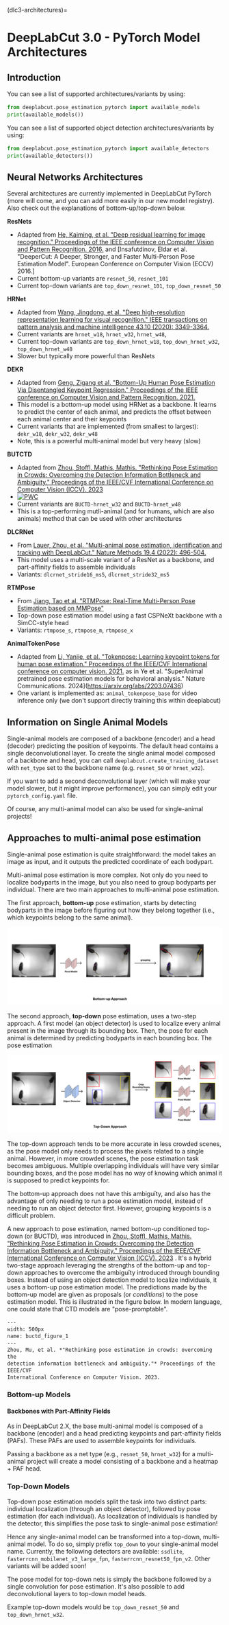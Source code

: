 (dlc3-architectures)=
# DeepLabCut 3.0 - PyTorch Model Architectures

## Introduction

You can see a list of supported architectures/variants by using:

```python
from deeplabcut.pose_estimation_pytorch import available_models
print(available_models())
```

You can see a list of supported object detection architectures/variants by using:

```python
from deeplabcut.pose_estimation_pytorch import available_detectors
print(available_detectors())
```

## Neural Networks Architectures

Several architectures are currently implemented in DeepLabCut PyTorch (more will come,
and you can add more easily in our new model registry). Also check out the explanations of bottom-up/top-down below. 

**ResNets**
- Adapted from [He, Kaiming, et al. "Deep residual learning for image recognition." Proceedings of the IEEE conference on Computer Vision and Pattern Recognition. 2016.](https://openaccess.thecvf.com/content_cvpr_2016/html/He_Deep_Residual_Learning_CVPR_2016_paper.html) and [Insafutdinov, Eldar et al. "DeeperCut: A Deeper, Stronger, and Faster Multi-Person Pose Estimation Model". European Conference on Computer Vision (ECCV) 2016.]
- Current bottom-up variants are `resnet_50`, `resnet_101`
- Current top-down variants are `top_down_resnet_101`, `top_down_resnet_50`

**HRNet**
- Adapted from [Wang, Jingdong, et al. "Deep high-resolution representation learning for visual recognition." IEEE transactions on pattern analysis and machine intelligence 43.10 (2020): 3349-3364.](https://arxiv.org/abs/1908.07919)
- Current variants are `hrnet_w18`, `hrnet_w32`, `hrnet_w48`, 
- Current top-down variants are `top_down_hrnet_w18`, `top_down_hrnet_w32`, `top_down_hrnet_w48`
- Slower but typically more powerful than ResNets

**DEKR**
- Adapted from [Geng, Zigang et al. "Bottom-Up Human Pose Estimation Via Disentangled Keypoint Regression." Proceedings of the IEEE conference on Computer Vision and Pattern Recognition. 2021.](https://openaccess.thecvf.com/content/CVPR2021/papers/Geng_Bottom-Up_Human_Pose_Estimation_via_Disentangled_Keypoint_Regression_CVPR_2021_paper.pdf)
- This model is a bottom-up model using HRNet as a backbone. It learns to predict the center of each animal, and predicts the offset between each animal center and their keypoints
- Current variants that are implemented (from smallest to largest): `dekr_w18`, `dekr_w32`, `dekr_w48`
- Note, this is a powerful multi-animal model but very heavy (slow)

**BUTCTD**
- Adapted from [Zhou, Stoffl, Mathis, Mathis. "Rethinking Pose Estimation in Crowds: Overcoming the Detection Information Bottleneck and Ambiguity." Proceedings of the IEEE/CVF International Conference on Computer Vision (ICCV). 2023](https://openaccess.thecvf.com/content/ICCV2023/papers/Zhou_Rethinking_Pose_Estimation_in_Crowds_Overcoming_the_Detection_Information_Bottleneck_ICCV_2023_paper.pdf)
- [![PWC](https://img.shields.io/endpoint.svg?url=https://paperswithcode.com/badge/rethinking-pose-estimation-in-crowds/pose-estimation-on-crowdpose)](https://paperswithcode.com/sota/pose-estimation-on-crowdpose?p=rethinking-pose-estimation-in-crowds)
- Current variants are `BUCTD-hrnet_w32` and `BUCTD-hrnet_w48`
- This is a top-performing mutli-animal (and for humans, which are also animals) method that can be used with other architectures

**DLCRNet**
- From [Lauer, Zhou, et al. "Multi-animal pose estimation, identification and tracking with DeepLabCut." Nature Methods 19.4 (2022): 496-504.](https://www.nature.com/articles/s41592-022-01443-0)
- This model uses a multi-scale variant of a ResNet as a backbone, and part-affinity fields to assemble individuals
- Variants: `dlcrnet_stride16_ms5`, `dlcrnet_stride32_ms5`

**RTMPose**
- From [Jiang, Tao et al. "RTMPose: Real-Time Multi-Person Pose Estimation based on MMPose"](https://arxiv.org/abs/2303.07399)
- Top-down pose estimation model using a fast CSPNeXt backbone with a SimCC-style head
- Variants: `rtmpose_s`, `rtmpose_m`, `rtmpose_x`

**AnimalTokenPose**
-  Adapted from [Li, Yanjie, et al. "Tokenpose: Learning keypoint tokens for human pose estimation." Proceedings of the IEEE/CVF International conference on computer vision. 2021.](https://arxiv.org/abs/2104.03516) as in Ye et al. "SuperAnimal pretrained pose estimation models for behavioral analysis." Nature Communications. 2024](https://arxiv.org/abs/2203.07436)
  - One variant is implemented as: `animal_tokenpose_base` for video inference only (we don't support directly training this within deeplabcut)


## Information on Single Animal Models

Single-animal models are composed of a backbone (encoder) and a head (decoder) 
predicting the position of keypoints. The default head contains a single deconvolutional
layer. To create the single animal model composed of a backbone and head, you can call
`deeplabcut.create_training_dataset` with `net_type` set to the backbone name (e.g. 
`resnet_50` or `hrnet_w32`).

If you want to add a second deconvolutional layer (which will make your model slower, 
but it might improve performance), you can simply edit your `pytorch_config.yaml` file.

Of course, any multi-animal model can also be used for single-animal projects!

## Approaches to multi-animal pose estimation

Single-animal pose estimation is quite straightforward: the model takes an image as 
input, and it outputs the predicted coordinate of each bodypart.

Multi-animal pose estimation is more complex. Not only do you need to localize bodyparts
in the image, but you also need to group bodyparts per individual. There are two main
approaches to multi-animal pose estimation.

The first approach, **bottom-up** pose estimation, starts by detecting bodyparts in the
image before figuring out how they belong together (i.e., which keypoints belong to the
same animal).

![Schema representing the bottom-up approach to pose estimation](
assets/bottom-up-approach.png)

The second approach, **top-down** pose estimation, uses a two-step approach. A first 
model (an object detector) is used to localize every animal present in the image through
its bounding box. Then, the pose for each animal is determined by predicting bodyparts
in each bounding box. The pose estimation 

![Schema representing the top-down approach to pose estimation](
assets/top-down-approach.png)

The top-down approach tends to be more accurate in less crowded scenes, as the pose 
model only needs to process the pixels related to a single animal. However, in more 
crowded scenes, the pose estimation task becomes ambiguous. Multiple overlapping 
individuals will have very similar bounding boxes, and the pose model has no way of 
knowing which animal it is supposed to predict keypoints for.

The bottom-up approach does not have this ambiguïty, and also has the advantage of
only needing to run a pose estimation model, instead of needing to run an object 
detector first. However, grouping keypoints is a difficult problem.

A new approach to pose estimation, named bottom-up conditioned top-down (or BUCTD), was
introduced in [Zhou, Stoffl, Mathis, Mathis. "Rethinking Pose Estimation in Crowds: 
Overcoming the Detection Information Bottleneck and Ambiguity." Proceedings of the 
IEEE/CVF International Conference on Computer Vision (ICCV). 2023](
https://openaccess.thecvf.com/content/ICCV2023/papers/Zhou_Rethinking_Pose_Estimation_in_Crowds_Overcoming_the_Detection_Information_Bottleneck_ICCV_2023_paper.pdf)
. It's a hybrid two-stage approach leveraging the strengths of the bottom-up and
top-down approaches to overcome the ambiguïty introduced through bounding boxes. Instead
of using an object detection model to localize individuals, it uses a bottom-up pose 
estimation model. The predictions made by the bottom-up model are given as proposals (or
_conditions_) to the pose estimation model. This is illustrated in the figure below. In modern language, one could state that CTD models are "pose-promptable". 

```{figure} assets/buctd_figure_1.png
---
width: 500px
name: buctd_figure_1
---
Zhou, Mu, et al. *"Rethinking pose estimation in crowds: overcoming the
detection information bottleneck and ambiguity."* Proceedings of the IEEE/CVF
International Conference on Computer Vision. 2023.
```

### Bottom-up Models

#### Backbones with Part-Affinity Fields 

As in DeepLabCut 2.X, the base multi-animal model is composed of a backbone (encoder) 
and a head predicting keypoints and part-affinity fields (PAFs). These PAFs are used to 
assemble keypoints for individuals.

Passing a backbone as a net type (e.g., `resnet_50`, `hrnet_w32`) for a multi-animal 
project will create a model consisting of a backbone and a heatmap + PAF head.

### Top-Down Models

Top-down pose estimation models split the task into two distinct parts: individual 
localization (through an object detector), followed by pose estimation (for each 
individual). As localization of individuals is handled by the detector, this simplifies
the pose task to single-animal pose estimation!

Hence any single-animal model can be transformed into a top-down, multi-animal model. To
do so, simply prefix `top_down` to your single-animal model name. Currently, the 
following detectors are available: `ssdlite`, `fasterrcnn_mobilenet_v3_large_fpn`,
`fasterrcnn_resnet50_fpn_v2`. Other variants will be added soon!  

The pose model for top-down nets is simply the backbone followed by a single convolution
for pose estimation. It's also possible to add deconvolutional layers to top-down model
heads.

Example top-down models would be `top_down_resnet_50` and `top_down_hrnet_w32`.
